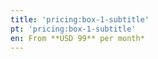 ```yaml
---
title: 'pricing:box-1-subtitle'
pt: 'pricing:box-1-subtitle'
en: From **USD 99** per month*
---
```


